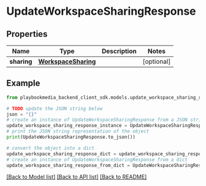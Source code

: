 # UpdateWorkspaceSharingResponse


## Properties

Name | Type | Description | Notes
------------ | ------------- | ------------- | -------------
**sharing** | [**WorkspaceSharing**](WorkspaceSharing.md) |  | [optional] 

## Example

```python
from playbookmedia_backend_client_sdk.models.update_workspace_sharing_response import UpdateWorkspaceSharingResponse

# TODO update the JSON string below
json = "{}"
# create an instance of UpdateWorkspaceSharingResponse from a JSON string
update_workspace_sharing_response_instance = UpdateWorkspaceSharingResponse.from_json(json)
# print the JSON string representation of the object
print(UpdateWorkspaceSharingResponse.to_json())

# convert the object into a dict
update_workspace_sharing_response_dict = update_workspace_sharing_response_instance.to_dict()
# create an instance of UpdateWorkspaceSharingResponse from a dict
update_workspace_sharing_response_from_dict = UpdateWorkspaceSharingResponse.from_dict(update_workspace_sharing_response_dict)
```
[[Back to Model list]](../README.md#documentation-for-models) [[Back to API list]](../README.md#documentation-for-api-endpoints) [[Back to README]](../README.md)


